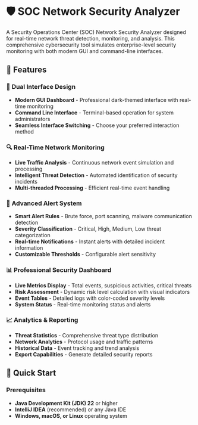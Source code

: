 # 🛡️ SOC Network Security Analyzer

A Security Operations Center (SOC) Network Security Analyzer designed for real-time network threat detection, monitoring, and analysis. This comprehensive cybersecurity tool simulates enterprise-level security monitoring with both modern GUI and command-line interfaces.

## 🌟 Features

### 🎯 **Dual Interface Design**
- **Modern GUI Dashboard** - Professional dark-themed interface with real-time monitoring
- **Command Line Interface** - Terminal-based operation for system administrators
- **Seamless Interface Switching** - Choose your preferred interaction method

### 🔍 **Real-Time Network Monitoring**
- **Live Traffic Analysis** - Continuous network event simulation and processing
- **Intelligent Threat Detection** - Automated identification of security incidents
- **Multi-threaded Processing** - Efficient real-time event handling

### 🚨 **Advanced Alert System**
- **Smart Alert Rules** - Brute force, port scanning, malware communication detection
- **Severity Classification** - Critical, High, Medium, Low threat categorization
- **Real-time Notifications** - Instant alerts with detailed incident information
- **Customizable Thresholds** - Configurable alert sensitivity

### 📊 **Professional Security Dashboard**
- **Live Metrics Display** - Total events, suspicious activities, critical threats
- **Risk Assessment** - Dynamic risk level calculation with visual indicators
- **Event Tables** - Detailed logs with color-coded severity levels
- **System Status** - Real-time monitoring status and alerts

### 📈 **Analytics & Reporting**
- **Threat Statistics** - Comprehensive threat type distribution
- **Network Analytics** - Protocol usage and traffic patterns
- **Historical Data** - Event tracking and trend analysis
- **Export Capabilities** - Generate detailed security reports

## 🚀 Quick Start

### Prerequisites
- **Java Development Kit (JDK) 22** or higher
- **IntelliJ IDEA** (recommended) or any Java IDE
- **Windows, macOS, or Linux** operating system
